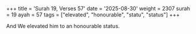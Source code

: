 +++
title = 'Surah 19, Verses 57'
date = '2025-08-30'
weight = 2307
surah = 19
ayah = 57
tags = ["elevated", "honourable", "statu", "status"]
+++

And We elevated him to an honourable status. 